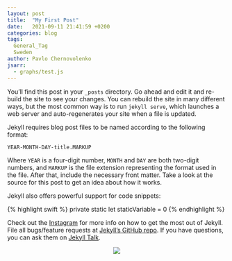 ```yaml
---
layout: post
title:  "My First Post"
date:   2021-09-11 21:41:59 +0200
categories: blog
tags:
  General_Tag
  Sweden
author: Pavlo Chernovolenko
jsarr:
  - graphs/test.js
---
```

You’ll find this post in your `_posts` directory. Go ahead and edit it and re-build the site to see your changes. You can rebuild the site in many different ways, but the most common way is to run `jekyll serve`, which launches a web server and auto-regenerates your site when a file is updated.

Jekyll requires blog post files to be named according to the following format:

`YEAR-MONTH-DAY-title.MARKUP`

Where `YEAR` is a four-digit number, `MONTH` and `DAY` are both two-digit numbers, and `MARKUP` is the file extension representing the format used in the file. After that, include the necessary front matter. Take a look at the source for this post to get an idea about how it works.

Jekyll also offers powerful support for code snippets:

{% highlight swift %}
private static let staticVariable = 0
{% endhighlight %}

Check out the [Instagram] for more info on how to get the most out of Jekyll. File all bugs/feature requests at [Jekyll’s GitHub repo][jekyll-gh]. If you have questions, you can ask them on [Jekyll Talk][jekyll-talk].

[Instagram]: https://instagram.com/pchernovolenko
[jekyll-gh]:   https://github.com/jekyll/jekyll
[jekyll-talk]: https://talk.jekyllrb.com/

<div align="center">
  <img src="https://static01.nyt.com/images/2019/10/01/us/2019-09-hk-protest-timeline-promo-1569935056934/2019-09-hk-protest-timeline-promo-1569935056934-threeByTwoSmallAt2X-v2.png"/>
</div>

<div id="viz"></div>

